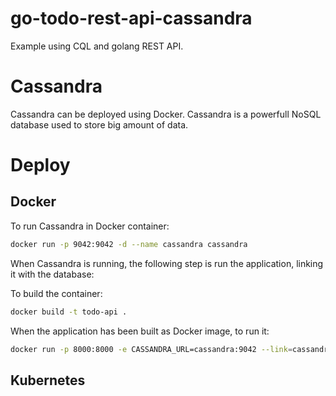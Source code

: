 # go-todo-rest-api-cassandra
Example using CQL and golang REST API. 

# Cassandra
Cassandra can be deployed using Docker. Cassandra is a powerfull NoSQL database used to store big amount of data. 

# Deploy
## Docker
To run Cassandra in Docker container: 
```bash
docker run -p 9042:9042 -d --name cassandra cassandra
```

When Cassandra is running, the following step is run the application, linking it with the database:

To build the container: 
```bash
docker build -t todo-api .
```

When the application has been built as Docker image, to run it:
```bash
docker run -p 8000:8000 -e CASSANDRA_URL=cassandra:9042 --link=cassandra todo-api
```

## Kubernetes
